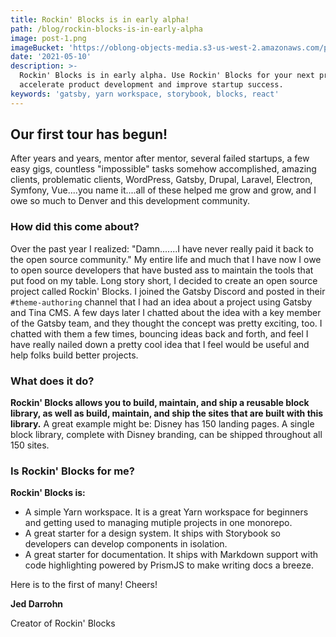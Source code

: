 ```yaml
---
title: Rockin' Blocks is in early alpha!
path: /blog/rockin-blocks-is-in-early-alpha
image: post-1.png
imageBucket: 'https://oblong-objects-media.s3-us-west-2.amazonaws.com/post-1.png'
date: '2021-05-10'
description: >-
  Rockin' Blocks is in early alpha. Use Rockin' Blocks for your next project to
  accelerate product development and improve startup success.
keywords: 'gatsby, yarn workspace, storybook, blocks, react'
---
```

## Our first tour has begun!

After years and years, mentor after mentor, several failed startups, a few easy gigs, countless "impossible" tasks somehow accomplished, amazing clients, problematic clients, WordPress, Gatsby, Drupal, Laravel, Electron, Symfony, Vue....you name it....all of these helped me grow and grow, and I owe so much to Denver and this development community.

### How did this come about?

Over the past year I realized: "Damn.......I have never really paid it back to the open source community." My entire life and much that I have now I owe to open source developers that have busted ass to maintain the tools that put food on my table. Long story short, I decided to create an open source project called Rockin' Blocks. I joined the Gatsby Discord and posted in their `#theme-authoring` channel that I had an idea about a project using Gatsby and Tina CMS. A few days later I chatted about the idea with a key member of the Gatsby team, and they thought the concept was pretty exciting, too. I chatted with them a few times, bouncing ideas back and forth, and feel I have really nailed down a pretty cool idea that I feel would be useful and help folks build better projects.

### What does it do?

**Rockin' Blocks allows you to build, maintain, and ship a reusable block library, as well as  build, maintain, and ship the sites that are built with this library.** A great example might be: Disney has 150 landing pages. A single block library, complete with Disney branding, can be shipped throughout all 150 sites.

### Is Rockin' Blocks for me?

**Rockin' Blocks is:**

- A simple Yarn workspace. It is a great Yarn workspace for beginners and getting used to managing mutiple projects in one monorepo.
- A great starter for a design system. It ships with Storybook so developers can develop components in isolation.
- A great starter for documentation. It ships with Markdown support with code highlighting powered by PrismJS to make writing docs a breeze.

Here is to the first of many! Cheers!

**Jed Darrohn**

Creator of Rockin' Blocks